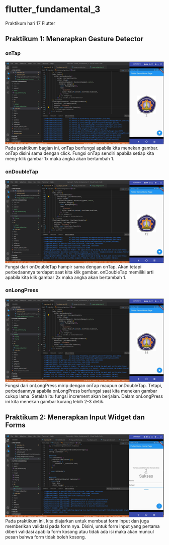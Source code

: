 # flutter_fundamental_3

Praktikum hari 17 Flutter

## Praktikum 1: Menerapkan Gesture Detector

### onTap
![Screenshot flutter_fundamental_3](images/01.png)
Pada praktikum bagian ini, onTap berfungsi apabila kita menekan gambar. onTap disini sama dengan click. Fungsi onTap sendiri apabila setiap kita meng-klik gambar 1x maka angka akan bertambah 1. 

### onDoubleTap
![Screenshot flutter_fundamental_3](images/02.png)
Fungsi dari onDoubleTap hampir sama dengan onTap. Akan tetapi perbedaannya terdapat saat kita klik gambar. onDoubleTap memiliki arti apabila kita klik gambar 2x maka angka akan bertambah 1. 

### onLongPress
![Screenshot flutter_fundamental_3](images/03.png)
Fungsi dari onLongPress mirip dengan onTap maupun onDoubleTap. Tetapi, perbedaannya apabila onLongPress berfungsi saat kita menekan gambar cukup lama. Setelah itu fungsi increment akan berjalan. Dalam onLongPress ini kita menekan gambar kurang lebih 2-3 detik.

## Praktikum 2: Menerapkan Input Widget dan Forms
![Screenshot flutter_fundamental_3](images/04.png)
Pada praktikum ini, kita diajarkan untuk membuat form input dan juga memberikan validasi pada form nya. Disini, untuk form input yang pertama diberi validasi apabila form kosong atau tidak ada isi maka akan muncul pesan bahwa form tidak boleh kosong.